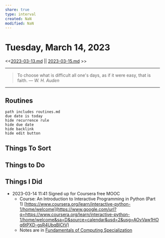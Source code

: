 ```yaml
---
share: true
type: interval
created: NaN 
modified: NaN
---
```

# Tuesday, March 14, 2023
<<[2023-03-13.md](./2023-03-13.md) || [2023-03-15.md](./2023-03-15.md) >>

---

> To choose what is difficult all one's days, as if it were easy, that is faith.
> — <cite>W. H. Auden</cite>

---
 
## Routines
```tasks
path includes routines.md
due date is today
hide recurrence rule
hide due date
hide backlink
hide edit button
```

## Things To Sort


## Things to Do

## Things I Did
- 2023-03-14 11:41 Signed up for Coursera free MOOC 
	- Course: An Introduction to Interactive Programming in Python (Part 1) [https://www.coursera.org/learn/interactive-python-1/home/welcome](https://www.google.com/url?q=https://www.coursera.org/learn/interactive-python-1/home/welcome&sa=D&source=calendar&usd=2&usg=AOvVaw1HOq6tPXD-gsR4UbqBlCtV)
	- Notes are in [Fundamentals of Computing Specialization](../../05%20-%20Learning%20%F0%9F%93%9C/03%20-%20Computers%20%F0%9F%92%BB/Fundamentals%20of%20Computing%20Specialization.md)
